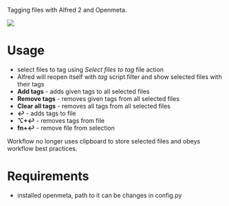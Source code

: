 Tagging files with Alfred 2 and Openmeta. 

![](http://bvsc.nazwa.pl/img/alfredtags.png)

# Usage #

- select files to tag using *Select files to tag* file action
- Alfred will reopen itself with *tag* script filter and show selected files with their tags
- **Add tags** - adds given tags to all selected files
- **Remove tags** - removes given tags from all selected files
- **Clear all tags** - removes all tags from all selected files
- **↩** - adds tags to file
- **⌥+↩** - removes tags from file
- **fn+↩** - remove file from selection 

Workflow no longer uses clipboard to store selected files and obeys workflow best practices.

# Requirements #

- installed openmeta, path to it can be changes in config.py

